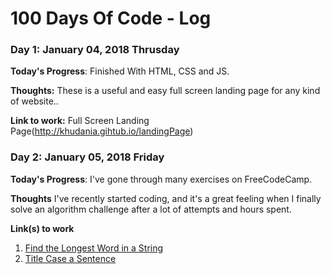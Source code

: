 # 100 Days Of Code - Log

### Day 1: January 04, 2018 Thrusday


**Today's Progress**: Finished With HTML, CSS and JS.

**Thoughts:** These is a useful and easy full screen landing page for any kind of website..

**Link to work:** Full Screen Landing Page(http://khudania.gihtub.io/landingPage)


### Day 2: January 05, 2018 Friday

**Today's Progress**: I've gone through many exercises on FreeCodeCamp.

**Thoughts** I've recently started coding, and it's a great feeling when I finally solve an algorithm challenge after a lot of attempts and hours spent.

**Link(s) to work**
1. [Find the Longest Word in a String](https://www.freecodecamp.com/challenges/find-the-longest-word-in-a-string)
2. [Title Case a Sentence](https://www.freecodecamp.com/challenges/title-case-a-sentence)
